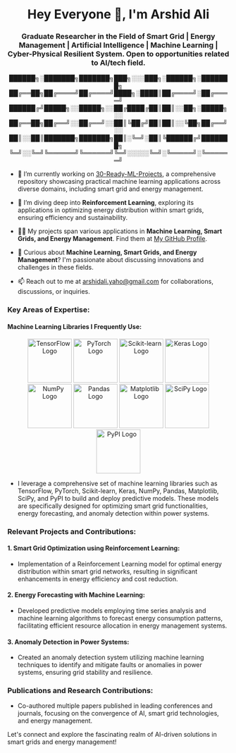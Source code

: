 <h1 align="center">Hey Everyone 👋, I'm Arshid Ali</h1>

<h3 align="center">Graduate Researcher in the Field of Smart Grid | Energy Management | Artificial Intelligence | Machine Learning | Cyber-Physical Resilient System. Open to opportunities related to AI/tech field.</h3>

<p align="center">
  ██████╗░███████╗███████╗███╗░░░███╗░██████╗░███████╗
  ██╔══██╗██╔════╝██╔════╝████╗░████║██╔════╝░██╔════╝
  ██████╔╝█████╗░░█████╗░░██╔████╔██║██║░░██╗░█████╗░░
  ██╔══██╗██╔══╝░░██╔══╝░░██║╚██╔╝██║██║░░╚██╗██╔══╝░░
  ██║░░██║███████╗███████╗██║░╚═╝░██║╚██████╔╝███████╗
  ╚═╝░░╚═╝╚══════╝╚══════╝╚═╝░░░░░╚═╝░╚═════╝░╚══════╝
</p>

- 🔭 I’m currently working on [30-Ready-ML-Projects](https://github.com/jaiswaladi246/Python-4-DevOps), a comprehensive repository showcasing practical machine learning applications across diverse domains, including smart grid and energy management.

- 🌱 I’m diving deep into **Reinforcement Learning**, exploring its applications in optimizing energy distribution within smart grids, ensuring efficiency and sustainability.

- 👨‍💻 My projects span various applications in **Machine Learning, Smart Grids, and Energy Management**. Find them at [My GitHub Profile](https://github.com/ArshidAli84).

- 💬 Curious about **Machine Learning, Smart Grids, and Energy Management**? I'm passionate about discussing innovations and challenges in these fields.

- 📫 Reach out to me at arshidali.yaho@gmail.com for collaborations, discussions, or inquiries.

### Key Areas of Expertise:

#### Machine Learning Libraries I Frequently Use:

<p align="center">
  <img src="https://cdn.jsdelivr.net/gh/devicons/devicon/icons/tensorflow/tensorflow-original.svg" alt="TensorFlow Logo" width="100">
  <img src="https://cdn.jsdelivr.net/gh/devicons/devicon/icons/pytorch/pytorch-original.svg" alt="PyTorch Logo" width="100">
  <img src="https://cdn.jsdelivr.net/gh/devicons/devicon/icons/scikit-learn/scikit-learn-original.svg" alt="Scikit-learn Logo" width="100">
  <img src="https://cdn.jsdelivr.net/gh/devicons/devicon/icons/keras/keras-original.svg" alt="Keras Logo" width="100">
  <img src="https://cdn.jsdelivr.net/gh/devicons/devicon/icons/numpy/numpy-original.svg" alt="NumPy Logo" width="100">
  <img src="https://cdn.jsdelivr.net/gh/devicons/devicon/icons/pandas/pandas-original.svg" alt="Pandas Logo" width="100">
  <img src="https://cdn.jsdelivr.net/gh/devicons/devicon/icons/matplotlib/matplotlib-original.svg" alt="Matplotlib Logo" width="100">
  <img src="https://cdn.jsdelivr.net/gh/devicons/devicon/icons/scipy/scipy-original.svg" alt="SciPy Logo" width="100">
  <img src="https://cdn.jsdelivr.net/gh/devicons/devicon/icons/pypi/pypi-original.svg" alt="PyPI Logo" width="100">
</p>

- I leverage a comprehensive set of machine learning libraries such as TensorFlow, PyTorch, Scikit-learn, Keras, NumPy, Pandas, Matplotlib, SciPy, and PyPI to build and deploy predictive models. These models are specifically designed for optimizing smart grid functionalities, energy forecasting, and anomaly detection within power systems.

### Relevant Projects and Contributions:

#### 1. Smart Grid Optimization using Reinforcement Learning:
- Implementation of a Reinforcement Learning model for optimal energy distribution within smart grid networks, resulting in significant enhancements in energy efficiency and cost reduction.

#### 2. Energy Forecasting with Machine Learning:
- Developed predictive models employing time series analysis and machine learning algorithms to forecast energy consumption patterns, facilitating efficient resource allocation in energy management systems.

#### 3. Anomaly Detection in Power Systems:
- Created an anomaly detection system utilizing machine learning techniques to identify and mitigate faults or anomalies in power systems, ensuring grid stability and resilience.

### Publications and Research Contributions:

- Co-authored multiple papers published in leading conferences and journals, focusing on the convergence of AI, smart grid technologies, and energy management.

Let's connect and explore the fascinating realm of AI-driven solutions in smart grids and energy management!

